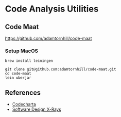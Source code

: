 # Code Analysis Utilities

## Code Maat

https://github.com/adamtornhill/code-maat

### Setup MacOS

```
brew install leiningen

git clone git@github.com:adamtornhill/code-maat.git
cd code-maat
lein uberjar
```

## References

- [Codecharta](https://maibornwolff.github.io/codecharta/)
- [Software Design X-Rays](https://pragprog.com/book/atevol/software-design-x-rays)
